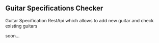 Guitar Specifications Checker
---

Guitar Specification RestApi which allows to add new guitar and check existing guitars

soon...
